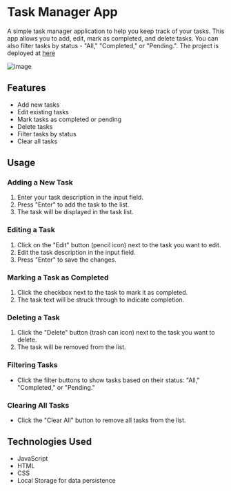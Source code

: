 # Task Manager App

A simple task manager application to help you keep track of your tasks. This app allows you to add, edit, mark as completed, and delete tasks. You can also filter tasks by status - "All," "Completed," or "Pending.". The project is deployed at [here](https://todolistpr.netlify.app)

![image](https://github.com/PranavSingh31/ToDoListApp/assets/76558062/22a2e857-5e65-4765-bc8f-1d09819d06ca)

## Features

- Add new tasks
- Edit existing tasks
- Mark tasks as completed or pending
- Delete tasks
- Filter tasks by status
- Clear all tasks

## Usage

### Adding a New Task

1. Enter your task description in the input field.
2. Press "Enter" to add the task to the list.
3. The task will be displayed in the task list.

### Editing a Task

1. Click on the "Edit" button (pencil icon) next to the task you want to edit.
2. Edit the task description in the input field.
3. Press "Enter" to save the changes.

### Marking a Task as Completed

1. Click the checkbox next to the task to mark it as completed.
2. The task text will be struck through to indicate completion.

### Deleting a Task

1. Click the "Delete" button (trash can icon) next to the task you want to delete.
2. The task will be removed from the list.

### Filtering Tasks

- Click the filter buttons to show tasks based on their status: "All," "Completed," or "Pending."

### Clearing All Tasks

- Click the "Clear All" button to remove all tasks from the list.

## Technologies Used

- JavaScript
- HTML
- CSS
- Local Storage for data persistence
